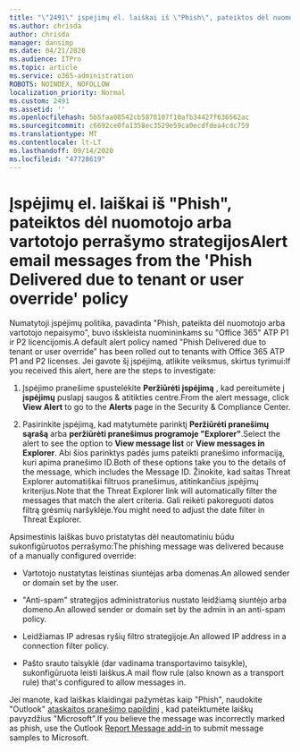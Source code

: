 ```yaml
---
title: "\"2491\" įspėjimų el. laiškai iš \"Phish\", pateiktos dėl nuomotojo arba vartotojo perrašymo strategijos"
ms.author: chrisda
author: chrisda
manager: dansimp
ms.date: 04/21/2020
ms.audience: ITPro
ms.topic: article
ms.service: o365-administration
ROBOTS: NOINDEX, NOFOLLOW
localization_priority: Normal
ms.custom: 2491
ms.assetid: ''
ms.openlocfilehash: 5b5faa08542cb5878107f10afb34427f636562ac
ms.sourcegitcommit: c6692ce0fa1358ec3529e59ca0ecdfdea4cdc759
ms.translationtype: MT
ms.contentlocale: lt-LT
ms.lasthandoff: 09/14/2020
ms.locfileid: "47728619"
---
```

# <a name="alert-email-messages-from-the-phish-delivered-due-to-tenant-or-user-override-policy"></a><span data-ttu-id="9583f-102">Įspėjimų el. laiškai iš "Phish", pateiktos dėl nuomotojo arba vartotojo perrašymo strategijos</span><span class="sxs-lookup"><span data-stu-id="9583f-102">Alert email messages from the 'Phish Delivered due to tenant or user override' policy</span></span>

<span data-ttu-id="9583f-103">Numatytoji įspėjimų politika, pavadinta "Phish, pateikta dėl nuomotojo arba vartotojo nepaisymo", buvo išskleista nuomininkams su "Office 365" ATP P1 ir P2 licencijomis.</span><span class="sxs-lookup"><span data-stu-id="9583f-103">A default alert policy named "Phish Delivered due to tenant or user override" has been rolled out to tenants with Office 365 ATP P1 and P2 licenses.</span></span> <span data-ttu-id="9583f-104">Jei gavote šį įspėjimą, atlikite veiksmus, skirtus tyrimui:</span><span class="sxs-lookup"><span data-stu-id="9583f-104">If you received this alert, here are the steps to investigate:</span></span>

1. <span data-ttu-id="9583f-105">Įspėjimo pranešime spustelėkite **Peržiūrėti įspėjimą** , kad pereitumėte į **įspėjimų** puslapį saugos & atitikties centre.</span><span class="sxs-lookup"><span data-stu-id="9583f-105">From the alert message, click **View Alert** to go to the **Alerts** page in the Security & Compliance Center.</span></span>

2. <span data-ttu-id="9583f-106">Pasirinkite įspėjimą, kad matytumėte parinktį **Peržiūrėti pranešimų sąrašą** arba **peržiūrėti pranešimus programoje "Explorer"**.</span><span class="sxs-lookup"><span data-stu-id="9583f-106">Select the alert to see the option to **View message list** or **View messages in Explorer**.</span></span> <span data-ttu-id="9583f-107">Abi šios parinktys padės jums pateikti pranešimo informaciją, kuri apima pranešimo ID.</span><span class="sxs-lookup"><span data-stu-id="9583f-107">Both of these options take you to the details of the message, which includes the Message ID.</span></span> <span data-ttu-id="9583f-108">Žinokite, kad saitas Threat Explorer automatiškai filtruos pranešimus, atitinkančius įspėjimų kriterijus.</span><span class="sxs-lookup"><span data-stu-id="9583f-108">Note that the Threat Explorer link will automatically filter the messages that match the alert criteria.</span></span> <span data-ttu-id="9583f-109">Gali reikėti pakoreguoti datos filtrą grėsmių naršyklėje.</span><span class="sxs-lookup"><span data-stu-id="9583f-109">You might need to adjust the date filter in Threat Explorer.</span></span>

<span data-ttu-id="9583f-110">Apsimestinis laiškas buvo pristatytas dėl neautomatiniu būdu sukonfigūruotos perrašymo:</span><span class="sxs-lookup"><span data-stu-id="9583f-110">The phishing message was delivered because of a manually configured override:</span></span>

- <span data-ttu-id="9583f-111">Vartotojo nustatytas leistinas siuntėjas arba domenas.</span><span class="sxs-lookup"><span data-stu-id="9583f-111">An allowed sender or domain set by the user.</span></span>

- <span data-ttu-id="9583f-112">"Anti-spam" strategijos administratorius nustato leidžiamą siuntėjo arba domeno.</span><span class="sxs-lookup"><span data-stu-id="9583f-112">An allowed sender or domain set by the admin in an anti-spam policy.</span></span>

- <span data-ttu-id="9583f-113">Leidžiamas IP adresas ryšių filtro strategijoje.</span><span class="sxs-lookup"><span data-stu-id="9583f-113">An allowed IP address in a connection filter policy.</span></span>

- <span data-ttu-id="9583f-114">Pašto srauto taisyklė (dar vadinama transportavimo taisykle), sukonfigūruota leisti laiškus.</span><span class="sxs-lookup"><span data-stu-id="9583f-114">A mail flow rule (also known as a transport rule) that's configured to allow messages in.</span></span>

<span data-ttu-id="9583f-115">Jei manote, kad laiškas klaidingai pažymėtas kaip "Phish", naudokite "Outlook" [ataskaitos pranešimo papildinį](https://support.office.com/article/b5caa9f1-cdf3-4443-af8c-ff724ea719d2) , kad pateiktumėte laiškų pavyzdžius "Microsoft".</span><span class="sxs-lookup"><span data-stu-id="9583f-115">If you believe the message was incorrectly marked as phish, use the Outlook [Report Message add-in](https://support.office.com/article/b5caa9f1-cdf3-4443-af8c-ff724ea719d2) to submit message samples to Microsoft.</span></span>
